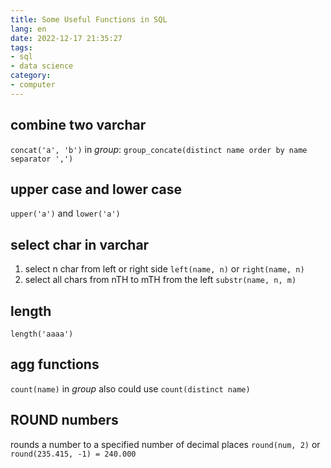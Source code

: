 ```yaml
---
title: Some Useful Functions in SQL
lang: en
date: 2022-12-17 21:35:27
tags:
- sql
- data science
category:
- computer
---
```


## combine two varchar
`concat('a', 'b')`
in *group*: `group_concate(distinct name order by name separator ',')`

<!-- more -->

## upper case and lower case
`upper('a')` and `lower('a')`
## select char in varchar
1. select n char from left or right side `left(name, n)` or `right(name, n)`
2. select all chars from nTH to mTH from the left `substr(name, n, m)`
## length
`length('aaaa')`
## agg functions
`count(name)`
in *group* also could use `count(distinct name)`
## ROUND numbers
rounds a number to a specified number of decimal places
`round(num, 2)` or `round(235.415, -1) = 240.000`